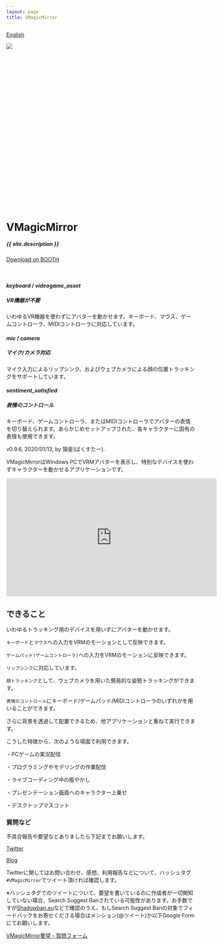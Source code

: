 ```yaml
---
layout: page
title: VMagicMirror
---
```


[English](./en/)

<!-- note: このへんにカルーセルを入れたい -->
<div class="section">
  <div class="row">
    <div class="carousel carousel-slider center" data-indicators="true" data-namespace="DIVcarouselcarousel-slider1" style="height: 400px;">
      <div class="carousel-item white active" href="#one!" style="z-index: 0; opacity: 1; display: block; transform: translateX(0px) translateX(0px) translateX(0px) translateZ(0px);">
        <img src="{{ "/images/home/gallery_01.png" | relative_url }}" class="home-gallery">
      </div>
      <div class="carousel-item white" href="#two!" style="transform: translateX(0px) translateX(953.906px) translateZ(0px); z-index: -1; opacity: 1; display: block;">
        <img src="{{ "/images/home/gallery_02.png" | relative_url }}" class="home-gallery">
      </div>
      <div class="carousel-item white" href="#three!" style="transform: translateX(0px) translateX(-1907.81px) translateZ(0px); z-index: -2; opacity: 1; display: block;">
        <img src="{{ "/images/home/gallery_03.png" | relative_url }}" class="home-gallery">
      </div>
      <div class="carousel-item white" href="#four!" style="transform: translateX(0px) translateX(-953.906px) translateZ(0px); z-index: -1; opacity: 1; display: block;">
        <img src="{{ "/images/home/gallery_04.png" | relative_url }}" class="home-gallery">
      </div>
      <!-- <ul class="indicators">
        <li class="indicator-item active"></li>
        <li class="indicator-item"></li>
        <li class="indicator-item"></li>
        <li class="indicator-item"></li>
      </ul> -->
    </div>
  </div>
</div>



<div class="section no-pad-bot">
  <div class="container">
    <br><br>
    <h1 class="header center grey-text">VMagicMirror</h1>
    <div class="row center">
      <h5 class="header col s12 light">{{ site.description }}</h5>
    </div>
    <div class="row center">
      <a target="_blank" href="https://baku-dreameater.booth.pm/items/1272298" class="btn-large waves-effect waves-light pink">
        Download on BOOTH
      </a>
    </div>
    <br><br>
  </div>
</div>



<!-- Features -->

<div class="row">
  <div class="col s12 m4">
    <div class="icon-block">
      <h4 class="center blue-text">
        <i class="material-icons">keyboard</i>
        /
        <i class="material-icons">videogame_asset</i>
      </h4>
      <h5 class="center">VR機器が不要</h5>
      <p class="light">いわゆるVR機器を使わずにアバターを動かせます。キーボード、マウス、ゲームコントローラ、MIDIコントローラに対応しています。</p>
    </div>
  </div>

  <div class="col s12 m4">
    <div class="icon-block">
      <h4 class="center blue-text">
        <i class="material-icons">mic</i>
        /
        <i class="material-icons">camera</i>
      </h4>
      <h5 class="center">マイク/カメラ対応</h5>
      <p class="light">マイク入力によるリップシンク、およびウェブカメラによる顔の位置トラッキングをサポートしています。</p>
    </div>
  </div>

  <div class="col s12 m4">
    <div class="icon-block">
      <h4 class="center blue-text">
        <i class="material-icons">sentiment_satisfied</i>
      </h4>
      <h5 class="center">表情のコントロール</h5>
      <p class="light">キーボード、ゲームコントローラ、またはMIDIコントローラでアバターの表情を切り替えられます。あらかじめセットアップされた、各キャラクターに固有の表情も使用できます。</p>
    </div>
  </div>
</div>

<!-- Usage -->




v0.9.6, 2020/01/13, by 獏星(ばくすたー).

VMagicMirrorはWindows PCでVRMアバターを表示し、特別なデバイスを使わずキャラクターを動かせるアプリケーションです。

<iframe width="560" height="315" src="https://www.youtube.com/embed/jhGOnf8HOKk" frameborder="0" allow="accelerometer; autoplay; encrypted-media; gyroscope; picture-in-picture" allowfullscreen></iframe>

<div class="divider"></div>






## できること

いわゆるトラッキング用のデバイスを用いずにアバターを動かせます。

`キーボード`と`マウス`への入力をVRMのモーションとして反映できます。

`ゲームパッド(ゲームコントローラ)`への入力をVRMのモーションに反映できます。

`リップシンク`に対応しています。

`顔トラッキング`として、ウェブカメラを用いた簡易的な姿勢トラッキングができます。

`表情のコントロール`にキーボード/ゲームパッド/MIDIコントローラのいずれかを用いることができます。

さらに背景を透過して配置できるため、他アプリケーションと重ねて実行できます。

こうした特徴から、次のような場面で利用できます。

・PCゲームの実況配信

・プログラミングやモデリングの作業配信

・ライブコーディング中の賑やかし

・プレゼンテーション画面へのキャラクター上乗せ

・デスクトップマスコット


### 質問など

不具合報告や要望などありましたら下記までお願いします。

[Twitter](https://twitter.com/baku_dreameater)

[Blog](https://www.baku-dreameater.net/)

Twitterに関してはお問い合わせ、感想、利用報告などについて、ハッシュタグ`#VMagicMirror`でツイート頂ければ確認します。

※ハッシュタグでのツイートについて、要望を書いているのに作成者が一切関知していない場合、Search Suggest Banされている可能性があります。お手数ですが[Shadowban.eu](https://shadowban.eu/)などで確認のうえ、もしSearch Suggest Banの対象でフィードバックをお寄せくださる場合はメンション(@ツイート)か以下Google Formにてお願いします。

[VMagicMirror要望・質問フォーム](https://forms.gle/ULLsY4C96ggZBfNw9)
